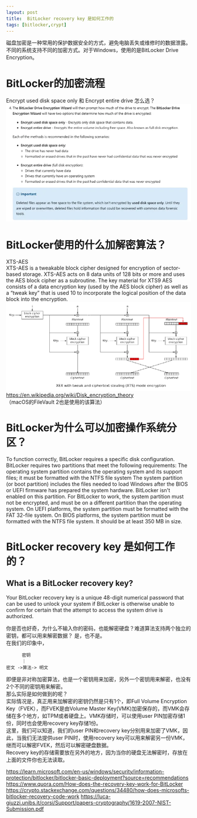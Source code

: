 ```yaml
---
layout: post
title:  BitLocker recovery key 是如何工作的
tags: [bitlocker,crypt]
---
```


磁盘加密是一种常用的保护数据安全的方式，避免电脑丢失或维修时的数据泄露。  
不同的系统支持不同的加密方式。对于Windows，使用的是BitLocker Drive Encryption。  

# BitLocker的加密流程
Encrypt used disk space only 和 Encrypt entire drive 怎么选？  
![image](/static/img/bitlocker_img1.webp)
# BitLocker使用的什么加解密算法？
XTS-AES  
XTS-AES is a tweakable block cipher designed for encryption of sector-based storage. XTS-AES acts on 8 data units of 128 bits or more and uses the AES block cipher as a subroutine. The key material for XTS9 AES consists of a data encryption key (used by the AES block cipher) as well as a “tweak key” that is used 10 to incorporate the logical position of the data block into the encryption.  
![image](/static/img/bitlocker_img2.webp)  
https://en.wikipedia.org/wiki/Disk_encryption_theory  
（macOS的FileVault 2也是使用的该算法）

# BitLocker为什么可以加密操作系统分区？
To function correctly, BitLocker requires a specific disk configuration. BitLocker requires two partitions that meet the following requirements:
The operating system partition contains the operating system and its support files; it must be formatted with the NTFS file system
The system partition (or boot partition) includes the files needed to load Windows after the BIOS or UEFI firmware has prepared the system hardware. BitLocker isn't enabled on this partition. For BitLocker to work, the system partition must not be encrypted, and must be on a different partition than the operating system. On UEFI platforms, the system partition must be formatted with the FAT 32-file system. On BIOS platforms, the system partition must be formatted with the NTFS file system. It should be at least 350 MB in size.

# BitLocker recovery key 是如何工作的？
## What is a BitLocker recovery key?  
Your BitLocker recovery key is a unique 48-digit numerical password that can be used to unlock your system if BitLocker is otherwise unable to confirm for certain that the attempt to access the system drive is authorized.  

你是否也好奇，为什么不输入你的密码，也能解密硬盘？难道算法支持两个独立的密钥，都可以用来解密数据？
是，也不是。  
在我们的印象中，
```
      密钥  
      ｜  
密文 ->算法-> 明文
``` 
即便是非对称加密算法，也是一个密钥用来加密，另外一个密钥用来解密，也没有2个不同的密钥用来解密。  
那么实际是如何做到的呢？  
实际情况是，真正用来加解密的密钥仍然是只有1个，即Full Volume Encryption Key（FVEK），而FVEK是由Volume Master Key(VMK)加密保存的，而VMK会存储在多个地方，如TPM或者硬盘上。VMK存储时，可以使用user PIN加密存储1份，同时也会使用recovery key存储1份。  
这里，我们可以知道，我们的user PIN和recovery key分别用来加密了VMK，因此，当我们无法提供user PIN时，使用recovery key可以用来解密另一份VMK，继而可以解密FVEK，然后可以解密硬盘数据。  
Recovery key的存储需要放在另外的地方，因为当你的硬盘无法解密时，存放在上面的文件你也无法读取。  

https://learn.microsoft.com/en-us/windows/security/information-protection/bitlocker/bitlocker-basic-deployment?source=recommendations
https://www.quora.com/How-does-the-recovery-key-work-for-BitLocker
https://crypto.stackexchange.com/questions/34480/how-does-microsofts-bitlocker-recovery-code-work
https://luca-giuzzi.unibs.it/corsi/Support/papers-cryptography/1619-2007-NIST-Submission.pdf
